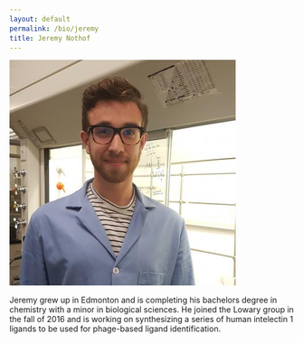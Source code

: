 ```yaml
---
layout: default
permalink: /bio/jeremy
title: Jeremy Nothof
---
```

<img src="/img/people/jeremy fix.jpg">

Jeremy grew up in Edmonton and is completing his bachelors degree in chemistry with a minor in biological sciences. He joined the Lowary group in the fall of 2016 and is working on synthesizing a series of human intelectin 1 ligands to be used  for phage-based ligand identification.
